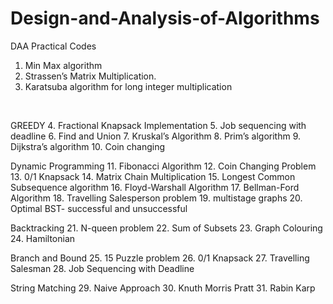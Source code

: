 # Design-and-Analysis-of-Algorithms
DAA Practical Codes

1. Min Max algorithm 
2. Strassen’s Matrix Multiplication. 
3. Karatsuba algorithm for long integer multiplication 
</br>

GREEDY
4. Fractional Knapsack Implementation
5. Job sequencing with deadline
6. Find and Union
7. Kruskal’s Algorithm
8. Prim’s algorithm
9. Dijkstra’s algorithm
10. Coin changing
</br>

Dynamic Programming
11. Fibonacci Algorithm
12. Coin Changing Problem
13. 0/1 Knapsack
14. Matrix Chain Multiplication
15. Longest Common Subsequence algorithm
16. Floyd-Warshall Algorithm
17. Bellman-Ford Algorithm
18. Travelling Salesperson problem
19. multistage graphs
20. Optimal BST- successful and unsuccessful
</br>

Backtracking
21. N-queen problem
22. Sum of Subsets
23. Graph Colouring
24. Hamiltonian
</br>

Branch and Bound
25. 15 Puzzle problem
26. 0/1 Knapsack
27. Travelling Salesman
28. Job Sequencing with Deadline
</br>

String Matching
29. Naive Approach
30. Knuth Morris Pratt 
31. Rabin Karp
